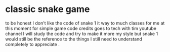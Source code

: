 # classic snake game

to be honest I don't like the code of snake 1 it way to much classes for me at this moment for simple game code credits goes to tech with tim youtube channel I will study the code and try to make it more my style but snake 1 would still be the reference to the things I still need to understand completely to appreciate .